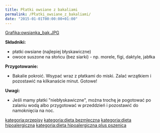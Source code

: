 ```yaml
---
title: Płatki owsiane z bakaliami
permalink: /Płatki_owsiane_z_bakaliami/
date: "2015-01-01T00:00:00+01:00"
---
```


[Grafika:owsianka_bak.JPG](/Grafika:owsianka_bak.JPG "wikilink")

**Składniki:**

-   płatki owsiane (najlepiej błyskawiczne)
-   owoce suszone na słońcu (bez siarki) - np. morele, figi, daktyle, jabłka

**Przygotowanie:**

-   Bakalie pokroić. Wsypać wraz z płatkami do miski. Zalać wrzątkiem i pozostawić na kilkanaście minut. Gotowe!

**Uwagi:**

-   Jeśli mamy płatki "niebłyskawiczne", można trochę je pogotować po zalaniu wodą albo przygotować w przeddzień i pozostawić do namoknięcia na noc.

[kategoria:przepisy](/atopedia/kategoria:przepisy "wikilink") [kategoria:dieta bezmleczna](/atopedia/kategoria:dieta_bezmleczna "wikilink") [kategoria:dieta hipoalergiczna](/atopedia/kategoria:dieta_hipoalergiczna "wikilink") [kategoria:dieta hipoalergiczna plus pszenica](/atopedia/kategoria:dieta_hipoalergiczna_plus_pszenica "wikilink")
